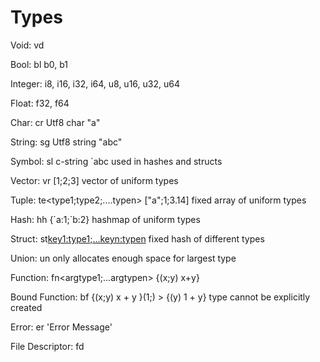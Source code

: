 
# Types
Void: vd

Bool: bl b0, b1

Integer: i8, i16, i32, i64, u8, u16, u32, u64

Float: f32, f64

Char: cr Utf8 char "a"

String: sg Utf8 string "abc"

Symbol: sl c-string \`abc used in hashes and structs

Vector: vr<type> [1;2;3] vector of uniform types

Tuple: te<type1;type2;....typen> ["a";1;3.14] fixed array of uniform types

Hash: hh<type> {\`a:1;\`b:2} hashmap of uniform types

Struct: st<key1:type1;...keyn:typen> fixed hash of different types

Union: un<st> only allocates enough space for largest type

Function: fn<argtype1;...argtypen<returntype>> {(x;y) x+y}

Bound Function: bf<fn> {(x;y) x + y }(1;) > {(y) 1 + y} type cannot be explicitly created

Error: er 'Error Message'

File Descriptor: fd
